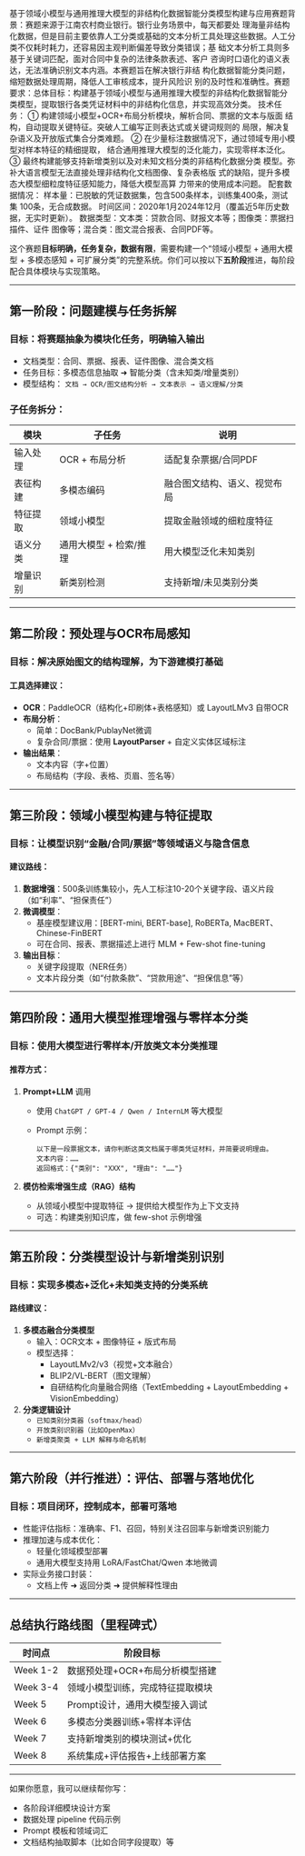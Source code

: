 基于领域小模型与通用推理大模型的非结构化数据智能分类模型构建与应用赛题背景：赛题来源于江南农村商业银行。银行业务场景中，每天都要处 理海量非结构化数据，但是目前主要依靠人工分类或基础的文本分析工具处理这些数据。人工分类不仅耗时耗力，还容易因主观判断偏差导致分类错误；基 础文本分析工具则多基于关键词匹配，面对合同中复杂的法律条款表述、客户 咨询时口语化的语义表达，无法准确识别文本内涵。本赛题旨在解决银行非结 构化数据智能分类问题，缩短数据处理周期，降低人工审核成本，提升风险识 别的及时性和准确性。赛题要求：总体目标：构建基于领域小模型与通用推理大模型的非结构化数据智能分 类模型，提取银行各类凭证材料中的非结构化信息，并实现高效分类。  技术任务：  ① 构建领域小模型+OCR+布局分析模块，解析合同、票据的文本与版面 结构，自动提取关键特征。突破人工编写正则表达式或关键词规则的 局限，解决复杂语义及开放版式集合分类难题。  ② 在少量标注数据情况下，通过领域专用小模型对样本特征的精细提取， 结合通用推理大模型的泛化能力，实现零样本泛化。  ③ 最终构建能够支持新增类别以及对未知文档分类的非结构化数据分类 模型。弥补大语言模型无法直接处理非结构化文档图像、复杂表格版 式的缺陷，提升多模态大模型细粒度特征感知能力，降低大模型高算 力带来的使用成本问题。  配套数据情况：  样本量：已脱敏的凭证数据集，包含500条样本，训练集400条，测试集 100条，无合成数据。 时间区间：2020年1月2024年12月（覆盖近5年历史数据，无实时更新）。 数据类型：文本类：贷款合同、财报文本等；图像类：票据扫描件、证件 图像等；混合类：图文混合报表、合同PDF等。

这个赛题**目标明确，任务复杂，数据有限**，需要构建一个“领域小模型 + 通用大模型 + 多模态感知 + 可扩展分类”的完整系统。你们可以按以下**五阶段**推进，每阶段配合具体模块与实现策略。

------

## 第一阶段：问题建模与任务拆解

### 目标：将赛题抽象为模块化任务，明确输入输出

- 文档类型：合同、票据、报表、证件图像、混合类文档
- 任务目标：多模态信息抽取 ➜ 智能分类（含未知类/增量类别）
- 模型结构：
   `文档 → OCR/图文结构分析 → 文本表示 → 语义理解/分类`

### 子任务拆分：

| 模块     | 子任务                 | 说明                         |
| -------- | ---------------------- | ---------------------------- |
| 输入处理 | OCR + 布局分析         | 适配复杂票据/合同PDF         |
| 表征构建 | 多模态编码             | 融合图文结构、语义、视觉布局 |
| 特征提取 | 领域小模型             | 提取金融领域的细粒度特征     |
| 语义分类 | 通用大模型 + 检索/推理 | 用大模型泛化未知类别         |
| 增量识别 | 新类别检测             | 支持新增/未见类别分类        |

------

## 第二阶段：预处理与OCR布局感知

### 目标：解决原始图文的结构理解，为下游建模打基础

#### 工具选择建议：

- **OCR**：PaddleOCR（结构化+印刷体+表格感知）或 LayoutLMv3 自带OCR
- **布局分析**：
  - 简单：DocBank/PublayNet微调
  - 复杂合同/票据：使用 **LayoutParser** + 自定义实体区域标注
- **输出结果**：
  - 文本内容（字+位置）
  - 布局结构（字段、表格、页眉、签名等）

------

## 第三阶段：领域小模型构建与特征提取

### 目标：让模型识别“金融/合同/票据”等领域语义与隐含信息

#### 建议路线：

1. **数据增强**：500条训练集较小，先人工标注10-20个关键字段、语义片段（如“利率”、“担保责任”）
2. **微调模型**：
   - 基座模型建议用：[BERT-mini, BERT-base], RoBERTa, MacBERT、Chinese-FinBERT
   - 可在合同、报表、票据描述上进行 MLM + Few-shot fine-tuning
3. **输出目标**：
   - 关键字段提取（NER任务）
   - 文本片段分类（如“付款条款”、“贷款用途”、“担保信息”等）

------

## 第四阶段：通用大模型推理增强与零样本分类

### 目标：使用大模型进行零样本/开放类文本分类推理

#### 推荐方式：

1. **Prompt+LLM** 调用

   - 使用 `ChatGPT / GPT-4 / Qwen / InternLM` 等大模型

   - Prompt 示例：

     ```
     以下是一段票据文本，请你判断这类文档属于哪类凭证材料，并简要说明理由。
     文本内容：……
     返回格式：{"类别": "XXX", "理由": "……"}
     ```

2. **模仿检索增强生成（RAG）结构**

   - 从领域小模型中提取特征 → 提供给大模型作为上下文支持
   - 可选：构建类别知识库，做 few-shot 示例增强

------

## 第五阶段：分类模型设计与新增类别识别

### 目标：实现多模态+泛化+未知类支持的分类系统

#### 路线建议：

1. **多模态融合分类模型**
   - 输入：OCR文本 + 图像特征 + 版式布局
   - 模型选择：
     - LayoutLMv2/v3（视觉+文本融合）
     - BLIP2/VL-BERT（图文理解）
     - 自研结构化向量融合网络（TextEmbedding + LayoutEmbedding + VisionEmbedding）
2. **分类逻辑设计**
   - `已知类别分类器（softmax/head）`
   - `开放类别识别器（比如OpenMax）`
   - `新增类聚类 + LLM 解释与命名机制`

------

## 第六阶段（并行推进）：评估、部署与落地优化

### 目标：项目闭环，控制成本，部署可落地

- 性能评估指标：准确率、F1、召回，特别关注召回率与新增类识别能力
- 推理加速与成本优化：
  - 轻量化领域模型部署
  - 通用大模型支持用 LoRA/FastChat/Qwen 本地微调
- 实际业务接口封装：
  - 文档上传 ➜ 返回分类 ➜ 提供解释性理由

------

## 总结执行路线图（里程碑式）

| 时间点   | 阶段目标                         |
| -------- | -------------------------------- |
| Week 1-2 | 数据预处理+OCR+布局分析模型搭建  |
| Week 3-4 | 领域小模型训练，完成特征提取模块 |
| Week 5   | Prompt设计，通用大模型接入调试   |
| Week 6   | 多模态分类器训练+零样本评估      |
| Week 7   | 支持新增类别的模块测试+优化      |
| Week 8   | 系统集成+评估报告+上线部署方案   |

------

如果你愿意，我可以继续帮你写：

- 各阶段详细模块设计方案
- 数据处理 pipeline 代码示例
- Prompt 模板和领域词汇
- 文档结构抽取脚本（比如合同字段提取）等
